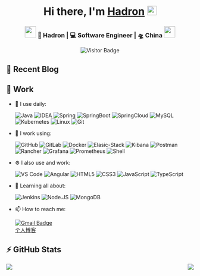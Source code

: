 
<div align="center">
   <h1>Hi there, I'm 
   <a href="https://github.com/hadron404">Hadron</a>
   <img src="https://media.giphy.com/media/hvRJCLFzcasrR4ia7z/giphy.gif" width="25px"> 
   </h1>
</div>

<div align="center">
<h3><img src="https://media.giphy.com/media/WUlplcMpOCEmTGBtBW/giphy.gif" width="30"> 
🙎 Hadron | 💻 Software Engineer | 🛸 China 
<img src="https://media.giphy.com/media/WUlplcMpOCEmTGBtBW/giphy.gif" width="30"></h3>

![Visitor Badge](https://visitor-badge.laobi.icu/badge?page_id=hadron404.hadron404)

</div>


## :construction: Recent Blog

<!-- START_SECTION:blog -->

<!-- END_SECTION:blog -->


## 🔭 Work

- 🚀 I use daily: 

  ![Java](https://img.shields.io/badge/-Java-3f4441?style=flat-square&logo=java) 
![IDEA](https://img.shields.io/badge/-IDEA-3f4441?style=flat-square&logo=intellij-idea) 
  ![Spring](https://img.shields.io/badge/-Spring-3f4441?style=flat-square&logo=spring)
![SpringBoot](https://img.shields.io/badge/-SpringBoot-3f4441?style=flat-square&logo=springboot)
![SpringCloud](https://img.shields.io/badge/-SpringCloud-3f4441?style=flat-square&logo=spring)
  ![MySQL](https://img.shields.io/badge/MySQL-003B57?style=flat-square&logo=MySQL)
  ![Kubernetes](https://img.shields.io/badge/-Kubernetes-3f4441?style=flat-square&logo=Kubernetes)
  ![Linux](https://img.shields.io/badge/-Linux-black?style=flat-square&logo=linux)
![Git](https://img.shields.io/badge/-Git-3f4441?style=flat-square&logo=git)

- 🔭 I work using:

  ![GitHub](https://img.shields.io/badge/-GitHub-181717?style=flat-square&logo=github)
![GitLab](https://img.shields.io/badge/-GitLab-FCA121?style=flat-square&logo=gitlab)
![Docker](https://img.shields.io/badge/-Python-8fcfd1?style=flat-square&logo=Python)
![Elasic-Stack](https://img.shields.io/badge/ElasticStack-005571?style=flat-square&logo=elasticstack)
![Kibana](https://img.shields.io/badge/Kibana-005571?style=flat-square&logo=kibana)
![Postman](https://img.shields.io/badge/Postman-black?style=flat-square&logo=postman)
![Rancher](https://img.shields.io/badge/Rancher-0075A8?style=flat-square&logo=rancher)
![Grafana](https://img.shields.io/badge/Grafana-black?style=flat-square&logo=grafana)
![Prometheus](https://img.shields.io/badge/Prometheus-000000?style=flat-square&logo=prometheus)
![Shell](https://img.shields.io/badge/Shell-black?style=flat-square&logo=Shell)

- ⚙️ I also use and work: 

  ![VS Code](https://img.shields.io/badge/-VS%20Code-007ACC?style=flat-square&logo=visual-studio-code)
![Angular](https://img.shields.io/badge/Angular-DD0031?style=flat-square&logo=angular) 
![HTML5](https://img.shields.io/badge/-HTML5-%23E44D27?style=flat-square&logo=html5&logoColor=ffffff)
![CSS3](https://img.shields.io/badge/-CSS3-%231572B6?style=flat-square&logo=css3)
![JavaScript](https://img.shields.io/badge/-JavaScript-%23F7DF1C?style=flat-square&logo=javascript&logoColor=000000&labelColor=%23F7DF1C&color=%23FFCE5A)
![TypeScript](https://img.shields.io/badge/-TypeScript-007ACC?style=flat-square&logo=typescript&logoColor=white)


- 🌱 Learning all about:

  ![Jenkins](https://img.shields.io/badge/-Jenkins-black?style=flat-square&logo=Jenkins) 
![Node.JS](https://img.shields.io/badge/-Node.JS-black?style=flat-square&logo=Node.js) 
![MongoDB](https://img.shields.io/badge/-MongoDB-black?style=flat-square&logo=mongodb) 

- 📫 How to reach me: 

  [![Gmail Badge](https://img.shields.io/badge/-im.mr.zhou.cn@gmail.com-c14438?style=flat-square&logo=Gmail&logoColor=white&link=mailto:im.mr.zhou.cn@gmail.com)](mailto:im.mr.zhou.cn@gmail.com)  
    [个人博客](https://hadron404.github.io/blog/)

## ⚡ GitHub Stats

<img align="right"  src="https://github-readme-stats.vercel.app/api/top-langs/?username=hadron404&layout=compact&count_private=true&theme=tokyonight" />

<img  align="left" src="https://github-readme-stats.vercel.app/api?username=hadron404&show_icons=true&count_private=true&theme=tokyonight" />

